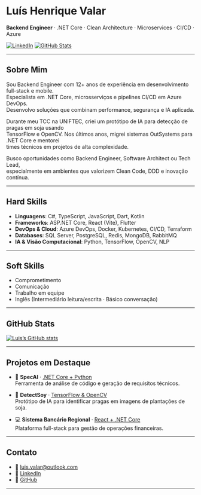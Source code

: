 # Luís Henrique Valar

**Backend Engineer** · .NET Core · Clean Architecture · Microservices · CI/CD · Azure

[![LinkedIn][linkedin-badge]][linkedin-link]
[![GitHub Stats][github-stats-badge]][github-link]

---

## Sobre Mim

Sou Backend Engineer com 12+ anos de experiência em desenvolvimento full-stack e mobile.  
Especialista em .NET Core, microsserviços e pipelines CI/CD em Azure DevOps.  
Desenvolvo soluções que combinam performance, segurança e IA aplicada.

Durante meu TCC na UNIFTEC, criei um protótipo de IA para detecção de pragas em soja usando  
TensorFlow e OpenCV. Nos últimos anos, migrei sistemas OutSystems para .NET Core e mentorei  
times técnicos em projetos de alta complexidade.

Busco oportunidades como Backend Engineer, Software Architect ou Tech Lead,  
especialmente em ambientes que valorizem Clean Code, DDD e inovação contínua.

---

## Hard Skills

- **Linguagens**: C#, TypeScript, JavaScript, Dart, Kotlin  
- **Frameworks**: ASP.NET Core, React (Vite), Flutter  
- **DevOps & Cloud**: Azure DevOps, Docker, Kubernetes, CI/CD, Terraform  
- **Databases**: SQL Server, PostgreSQL, Redis, MongoDB, RabbitMQ  
- **IA & Visão Computacional**: Python, TensorFlow, OpenCV, NLP  

---

## Soft Skills

- Comprometimento  
- Comunicação  
- Trabalho em equipe  
- Inglês (Intermediário leitura/escrita · Básico conversação)  

---

## GitHub Stats

[![Luis’s GitHub stats][github-stats-badge]][github-link]

---

## Projetos em Destaque

- 🔧 **SpecAI** · [.NET Core + Python](https://github.com/LuisValar/SpecAI)  
  Ferramenta de análise de código e geração de requisitos técnicos.

- 🌱 **DetectSoy** · [TensorFlow & OpenCV](https://github.com/LuisValar/tcc-pragas-soja-ia)  
  Protótipo de IA para identificar pragas em imagens de plantações de soja.

- 💻 **Sistema Bancário Regional** · [React + .NET Core](https://github.com/LuisValar/banco-regional)  
  Plataforma full-stack para gestão de operações financeiras.

---

## Contato

- 📧 luis.valar@outlook.com  
- 🔗 [LinkedIn][linkedin-link]  
- 🐙 [GitHub][github-link]  

---

<!-- Badges -->
[linkedin-badge]: https://img.shields.io/badge/-Luis_Valar-blue?style=flat-square&logo=Linkedin&logoColor=white
[linkedin-link]: https://www.linkedin.com/in/luis-henrique-valar/
[github-stats-badge]: https://github-readme-stats.vercel.app/api?username=LuisValar&show_icons=true&theme=dracula
[github-link]: https://github.com/LuisValar
